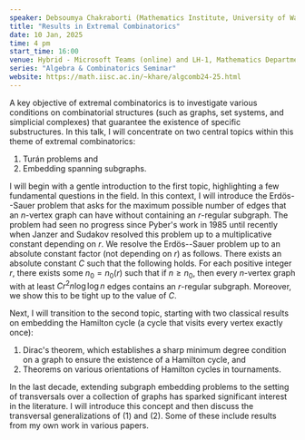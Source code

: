 ```yaml
---
speaker: Debsoumya Chakraborti (Mathematics Institute, University of Warwick, UK)
title: "Results in Extremal Combinatorics"
date: 10 Jan, 2025
time: 4 pm
start_time: 16:00
venue: Hybrid - Microsoft Teams (online) and LH-1, Mathematics Department
series: "Algebra & Combinatorics Seminar"
website: https://math.iisc.ac.in/~khare/algcomb24-25.html
---
```


A key objective of extremal combinatorics is to investigate various
conditions on combinatorial structures (such as graphs, set systems, and
simplicial complexes) that guarantee the existence of specific
substructures. In this talk, I will concentrate on two central topics
within this theme of extremal combinatorics:
1. Turán problems and
2. Embedding spanning subgraphs.

I will begin with a gentle introduction to the first topic, highlighting
a few fundamental questions in the field. In this context, I will
introduce the Erd&ouml;s--Sauer problem that asks for the maximum
possible number of edges that an $n$-vertex graph can have without
containing an $r$-regular subgraph. The problem had seen no progress
since Pyber's work in 1985 until recently when Janzer and Sudakov
resolved this problem up to a multiplicative constant depending on $r$.
We resolve the Erd&ouml;s--Sauer problem up to an absolute constant
factor (not depending on $r$) as follows. There exists an absolute
constant $C$ such that the following holds. For each positive integer
$r$, there exists some $n_0=n_0(r)$ such that if $n\geq n_0$, then every
$n$-vertex graph with at least $Cr^2n\log \log n$ edges contains an
$r$-regular subgraph. Moreover, we show this to be tight up to the value
of $C$.

Next, I will transition to the second topic, starting with two classical
results on embedding the Hamilton cycle (a cycle that visits every vertex
exactly once):
1. Dirac's theorem, which establishes a sharp minimum degree condition
on a graph to ensure the existence of a Hamilton cycle, and
2. Theorems on various orientations of Hamilton cycles in tournaments.

In the last decade, extending subgraph embedding problems to the setting
of transversals over a collection of graphs has sparked significant
interest in the literature. I will introduce this concept and then
discuss the transversal generalizations of (1) and (2). Some of these
include results from my own work in various papers.
